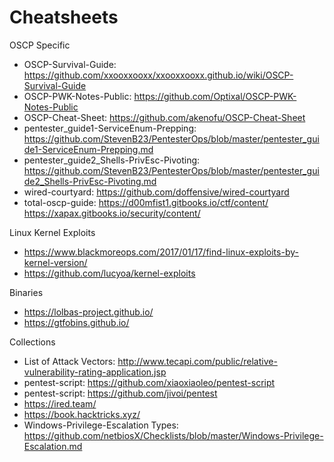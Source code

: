 
# Cheatsheets

OSCP Specific 

- OSCP-Survival-Guide: <https://github.com/xxooxxooxx/xxooxxooxx.github.io/wiki/OSCP-Survival-Guide>
- OSCP-PWK-Notes-Public: <https://github.com/Optixal/OSCP-PWK-Notes-Public>
- OSCP-Cheat-Sheet: <https://github.com/akenofu/OSCP-Cheat-Sheet>
- pentester_guide1-ServiceEnum-Prepping: <https://github.com/StevenB23/PentesterOps/blob/master/pentester_guide1-ServiceEnum-Prepping.md>
- pentester_guide2_Shells-PrivEsc-Pivoting: <https://github.com/StevenB23/PentesterOps/blob/master/pentester_guide2_Shells-PrivEsc-Pivoting.md>
- wired-courtyard: <https://github.com/doffensive/wired-courtyard>
- total-oscp-guide: <https://d00mfist1.gitbooks.io/ctf/content/> <https://xapax.gitbooks.io/security/content/>

Linux Kernel Exploits

- <https://www.blackmoreops.com/2017/01/17/find-linux-exploits-by-kernel-version/>
- <https://github.com/lucyoa/kernel-exploits>

Binaries

- <https://lolbas-project.github.io/>
- <https://gtfobins.github.io/>

Collections 

- List of Attack Vectors: <http://www.tecapi.com/public/relative-vulnerability-rating-application.jsp>
- pentest-script: <https://github.com/xiaoxiaoleo/pentest-script>
- pentest-script: <https://github.com/jivoi/pentest>
- <https://ired.team/>
- <https://book.hacktricks.xyz/>
- Windows-Privilege-Escalation Types: <https://github.com/netbiosX/Checklists/blob/master/Windows-Privilege-Escalation.md>